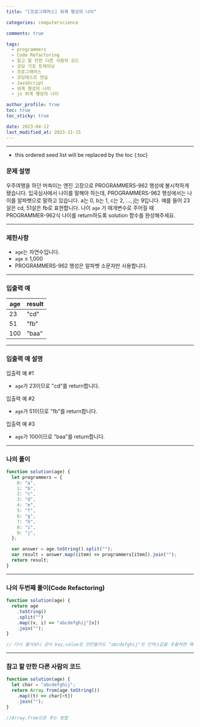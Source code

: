 ```yaml
---
title: "[프로그래머스] 외계 행성의 나이"

categories: computerscience

comments: true

tags:
  - programmers
  - Code Refactoring
  - 참고 할 만한 다른 사람의 코드
  - 코딩 기초 트레이닝
  - 프로그래머스
  - 코딩테스트 연습
  - JavaScript
  - 외계 행성의 나이
  - js 외계 행성의 나이

author_profile: true
toc: true
toc_sticky: true

date: 2023-04-12
last_modified_at: 2023-11-15
---
```


---

<!-- prettier-ignore -->
* this ordered seed list will be replaced by the toc 
{:toc}

### 문제 설명

우주여행을 하던 머쓱이는 엔진 고장으로 PROGRAMMERS-962 행성에 불시착하게 됐습니다. 입국심사에서 나이를 말해야 하는데, PROGRAMMERS-962 행성에서는 나이를 알파벳으로 말하고 있습니다. a는 0, b는 1, c는 2, ..., j는 9입니다. 예를 들어 23살은 cd, 51살은 fb로 표현합니다. 나이 `age`
가 매개변수로 주어질 때 PROGRAMMER-962식 나이를 return하도록 solution 함수를 완성해주세요.

---

### 제한사항

- `age`는 자연수입니다.
- `age` ≤ 1,000
- PROGRAMMERS-962 행성은 알파벳 소문자만 사용합니다.

---

### 입출력 예

| age | result |
| --- | ------ |
| 23  | "cd"   |
| 51  | "fb"   |
| 100 | "baa"  |

---

### 입출력 예 설명

입출력 예 #1

- `age`가 23이므로 "cd"를 return합니다.

입출력 예 #2

- `age`가 51이므로 "fb"를 return합니다.

입출력 예 #3

- `age`가 100이므로 "baa"를 return합니다.

---

### 나의 풀이

```jsx
function solution(age) {
  let programmers = {
    0: "a",
    1: "b",
    2: "c",
    3: "d",
    4: "e",
    5: "f",
    6: "g",
    7: "h",
    8: "i",
    9: "j",
  };

  var answer = age.toString().split("");
  var result = answer.map((item) => programmers[item]).join("");
  return result;
}
```

---

### 나의 두번째 풀이(Code Refactoring)

```jsx
function solution(age) {
  return age
    .toString()
    .split("")
    .map((v, i) => "abcdefghij"[v])
    .join("");
}

// 다시 풀어보니 굳이 key,value로 안만들어도 "abcdefghij"의 인덱스값을 추출하면 해당값이 추출되서 불필요한 객체를 만들어줄 필요가 없다.
```

---

### 참고 할 만한 다른 사람의 코드

```jsx
function solution(age) {
  let char = "abcdefghij";
  return Array.from(age.toString())
    .map((t) => char[+t])
    .join("");
}

//Array.from으로 푸는 방법
```
